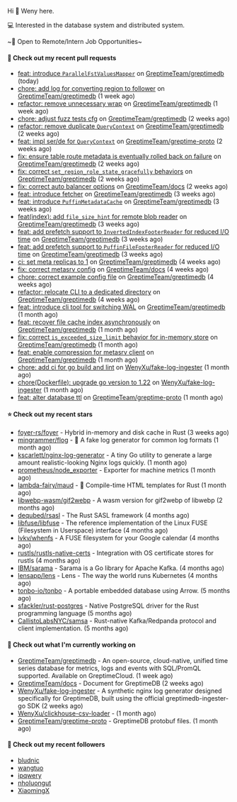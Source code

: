 Hi 👋 Weny here.

💻 Interested in the database system and distributed system.

~🍺 Open to Remote/Intern Job Opportunities~

#### 🔨 Check out my recent pull requests

- [feat: introduce `ParallelFstValuesMapper`](https://github.com/GreptimeTeam/greptimedb/pull/5276) on [GreptimeTeam/greptimedb](https://github.com/GreptimeTeam/greptimedb) (today)
- [chore: add log for converting region to follower](https://github.com/GreptimeTeam/greptimedb/pull/5222) on [GreptimeTeam/greptimedb](https://github.com/GreptimeTeam/greptimedb) (1 week ago)
- [refactor: remove unnecessary wrap](https://github.com/GreptimeTeam/greptimedb/pull/5221) on [GreptimeTeam/greptimedb](https://github.com/GreptimeTeam/greptimedb) (1 week ago)
- [chore: adjust fuzz tests cfg](https://github.com/GreptimeTeam/greptimedb/pull/5207) on [GreptimeTeam/greptimedb](https://github.com/GreptimeTeam/greptimedb) (2 weeks ago)
- [refactor: remove duplicate `QueryContext`](https://github.com/GreptimeTeam/greptimedb/pull/5200) on [GreptimeTeam/greptimedb](https://github.com/GreptimeTeam/greptimedb) (2 weeks ago)
- [feat: impl ser/de for `QueryContext`](https://github.com/GreptimeTeam/greptime-proto/pull/205) on [GreptimeTeam/greptime-proto](https://github.com/GreptimeTeam/greptime-proto) (2 weeks ago)
- [fix: ensure table route metadata is eventually rolled back on failure](https://github.com/GreptimeTeam/greptimedb/pull/5174) on [GreptimeTeam/greptimedb](https://github.com/GreptimeTeam/greptimedb) (2 weeks ago)
- [fix: correct `set_region_role_state_gracefully` behaviors](https://github.com/GreptimeTeam/greptimedb/pull/5171) on [GreptimeTeam/greptimedb](https://github.com/GreptimeTeam/greptimedb) (2 weeks ago)
- [fix: correct auto balancer options](https://github.com/GreptimeTeam/docs/pull/1382) on [GreptimeTeam/docs](https://github.com/GreptimeTeam/docs) (2 weeks ago)
- [feat: introduce fetcher](https://github.com/GreptimeTeam/greptimedb/pull/5154) on [GreptimeTeam/greptimedb](https://github.com/GreptimeTeam/greptimedb) (3 weeks ago)
- [feat: introduce `PuffinMetadataCache`](https://github.com/GreptimeTeam/greptimedb/pull/5148) on [GreptimeTeam/greptimedb](https://github.com/GreptimeTeam/greptimedb) (3 weeks ago)
- [feat(index): add `file_size_hint` for remote blob reader](https://github.com/GreptimeTeam/greptimedb/pull/5147) on [GreptimeTeam/greptimedb](https://github.com/GreptimeTeam/greptimedb) (3 weeks ago)
- [feat: add prefetch support to `InvertedIndexFooterReader` for reduced I/O time](https://github.com/GreptimeTeam/greptimedb/pull/5146) on [GreptimeTeam/greptimedb](https://github.com/GreptimeTeam/greptimedb) (3 weeks ago)
- [feat: add prefetch support to `PuffinFileFooterReader` for reduced I/O time](https://github.com/GreptimeTeam/greptimedb/pull/5145) on [GreptimeTeam/greptimedb](https://github.com/GreptimeTeam/greptimedb) (3 weeks ago)
- [ci: set meta replicas to 1](https://github.com/GreptimeTeam/greptimedb/pull/5111) on [GreptimeTeam/greptimedb](https://github.com/GreptimeTeam/greptimedb) (4 weeks ago)
- [fix: correct metasrv config](https://github.com/GreptimeTeam/docs/pull/1357) on [GreptimeTeam/docs](https://github.com/GreptimeTeam/docs) (4 weeks ago)
- [chore: correct example config file](https://github.com/GreptimeTeam/greptimedb/pull/5105) on [GreptimeTeam/greptimedb](https://github.com/GreptimeTeam/greptimedb) (4 weeks ago)
- [refactor: relocate CLI to a dedicated directory](https://github.com/GreptimeTeam/greptimedb/pull/5101) on [GreptimeTeam/greptimedb](https://github.com/GreptimeTeam/greptimedb) (4 weeks ago)
- [feat: introduce cli tool for switching WAL](https://github.com/GreptimeTeam/greptimedb/pull/5091) on [GreptimeTeam/greptimedb](https://github.com/GreptimeTeam/greptimedb) (1 month ago)
- [feat: recover file cache index asynchronously](https://github.com/GreptimeTeam/greptimedb/pull/5087) on [GreptimeTeam/greptimedb](https://github.com/GreptimeTeam/greptimedb) (1 month ago)
- [fix: correct `is_exceeded_size_limit` behavior for in-memory store](https://github.com/GreptimeTeam/greptimedb/pull/5082) on [GreptimeTeam/greptimedb](https://github.com/GreptimeTeam/greptimedb) (1 month ago)
- [feat: enable compression for metasrv client](https://github.com/GreptimeTeam/greptimedb/pull/5078) on [GreptimeTeam/greptimedb](https://github.com/GreptimeTeam/greptimedb) (1 month ago)
- [chore: add ci for go build and lint](https://github.com/WenyXu/fake-log-ingester/pull/3) on [WenyXu/fake-log-ingester](https://github.com/WenyXu/fake-log-ingester) (1 month ago)
- [chore(Dockerfile): upgrade go version to 1.22](https://github.com/WenyXu/fake-log-ingester/pull/2) on [WenyXu/fake-log-ingester](https://github.com/WenyXu/fake-log-ingester) (1 month ago)
- [feat: alter database ttl](https://github.com/GreptimeTeam/greptime-proto/pull/203) on [GreptimeTeam/greptime-proto](https://github.com/GreptimeTeam/greptime-proto) (1 month ago)

#### ⭐ Check out my recent stars

- [foyer-rs/foyer](https://github.com/foyer-rs/foyer) - Hybrid in-memory and disk cache in Rust (3 weeks ago)
- [mingrammer/flog](https://github.com/mingrammer/flog) - :tophat: A fake log generator for common log formats (1 month ago)
- [kscarlett/nginx-log-generator](https://github.com/kscarlett/nginx-log-generator) - A tiny Go utility to generate a large amount realistic-looking Nginx logs quickly. (1 month ago)
- [prometheus/node_exporter](https://github.com/prometheus/node_exporter) - Exporter for machine metrics (1 month ago)
- [lambda-fairy/maud](https://github.com/lambda-fairy/maud) - :pencil: Compile-time HTML templates for Rust (1 month ago)
- [libwebp-wasm/gif2webp](https://github.com/libwebp-wasm/gif2webp) - A wasm version for gif2webp of libwebp (2 months ago)
- [dequbed/rsasl](https://github.com/dequbed/rsasl) - The Rust SASL framework (4 months ago)
- [libfuse/libfuse](https://github.com/libfuse/libfuse) - The reference implementation of the Linux FUSE (Filesystem in Userspace) interface (4 months ago)
- [lvkv/whenfs](https://github.com/lvkv/whenfs) - A FUSE filesystem for your Google calendar (4 months ago)
- [rustls/rustls-native-certs](https://github.com/rustls/rustls-native-certs) - Integration with OS certificate stores for rustls (4 months ago)
- [IBM/sarama](https://github.com/IBM/sarama) - Sarama is a Go library for Apache Kafka. (4 months ago)
- [lensapp/lens](https://github.com/lensapp/lens) - Lens - The way the world runs Kubernetes (4 months ago)
- [tonbo-io/tonbo](https://github.com/tonbo-io/tonbo) - A portable embedded database using Arrow. (5 months ago)
- [sfackler/rust-postgres](https://github.com/sfackler/rust-postgres) - Native PostgreSQL driver for the Rust programming language (5 months ago)
- [CallistoLabsNYC/samsa](https://github.com/CallistoLabsNYC/samsa) - Rust-native Kafka/Redpanda protocol and client implementation. (5 months ago)

#### 👷 Check out what I'm currently working on

- [GreptimeTeam/greptimedb](https://github.com/GreptimeTeam/greptimedb) - An open-source, cloud-native, unified time series database for metrics, logs and events with SQL/PromQL supported. Available on GreptimeCloud. (1 week ago)
- [GreptimeTeam/docs](https://github.com/GreptimeTeam/docs) - Document for GreptimeDB (2 weeks ago)
- [WenyXu/fake-log-ingester](https://github.com/WenyXu/fake-log-ingester) - A synthetic nginx log generator designed specifically for GreptimeDB, built using the official greptimedb-ingester-go SDK (2 weeks ago)
- [WenyXu/clickhouse-csv-loader](https://github.com/WenyXu/clickhouse-csv-loader) -  (1 month ago)
- [GreptimeTeam/greptime-proto](https://github.com/GreptimeTeam/greptime-proto) - GreptimeDB protobuf files. (1 month ago)

#### 👯 Check out my recent followers

- [bludnic](https://github.com/bludnic)
- [wangtuo](https://github.com/wangtuo)
- [ipqwery](https://github.com/ipqwery)
- [nholuongut](https://github.com/nholuongut)
- [XiaomingX](https://github.com/XiaomingX)



